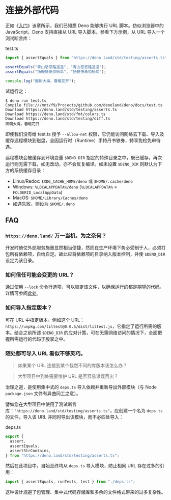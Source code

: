 # 连接外部代码

正如《[入门](../getting_started)》该章所示，我们已知悉 Deno 能够执行 URL 脚本。仿似浏览器中的 JavaScript，Deno 支持直接从 URL 导入脚本。参看下方示例，从 URL 导入一个测试断言库：

test.ts
```ts
import { assertEquals } from "https://deno.land/std/testing/asserts.ts";

assertEquals("青山悠悠路遥遥", "青山悠悠路遥遥");
assertEquals("扬鞭快马惊栖鸟", "扬鞭快马惊栖鸟");

console.log("面朝大海，春暖花开");
```

试运行之：

```shell
$ deno run test.ts
Compile file:///mnt/f9/Projects/github.com/denoland/deno/docs/test.ts
Download https://deno.land/std/testing/asserts.ts
Download https://deno.land/std/fmt/colors.ts
Download https://deno.land/std/testing/diff.ts
面朝大海，春暖花开
```

即使我们没有给 test.ts 授予 `--allow-net` 权限，它仍能访问网络去下载、导入及缓存远程模块到磁盘，全因运行时（Runtime）手持丹书铁券，特享免检免审待遇。

远程模块会被缓存到环境变量 `$DENO_DIR` 指定的特殊目录之中，既已缓存，再次运行则无需下载，如无改动，亦不会反复编译。如未设置 `$DENO_DIR` 则默认为下方的系统缓存目录：

- Linux/Redox: `$XDG_CACHE_HOME/deno` 或 `$HOME/.cache/deno`
- Windows: `%LOCALAPPDATA%/deno` (`%LOCALAPPDATA%` = `FOLDERID_LocalAppData`)
- MacOS: `$HOME/Library/Caches/deno`
- 如遇失败，则设为 `$HOME/.deno`

## FAQ

### `https://deno.land/` 万一当机，为之奈何？

开发时倚仗外部服务施惠显然相当便捷，然而在生产环境下势必受制于人，必须打包所有依赖项，自给自足。故此应将依赖项的目录纳入版本控制，并使 `$DENO_DIR` 设定为该目录。

### 如何信任可能会变更的 URL？

通过使用 `--lock` 命令行选项，可以锁定该文件，以确保运行的都是期望的代码。详情可参阅[此处](./integrity_checking)。

### 如何导入指定版本？

可在 URL 中指定版本。例如这个 URL： `https://unpkg.com/liltest@0.0.5/dist/liltest.js`，它指定了运行所需的版本。结合之前所述 `$DENO_DIR` 的应对计策，可在无需网络访问的情况下，全面把握所需运行的代码于股掌之中。

### 随处都可导入 URL 看似不够灵巧。

> 如果某个 URL 连接到某个截然不同的库版本该怎么办？

> 大型项目中到处需要维护 URL 是否容易谬误百出？

治理之道，是使用集中式的 `deps.ts` 导入依赖并重新导出外部模块（与 Node `package.json` 文件有异曲同工之意）。

譬如您在大型项目中使用了测试断言库：`"https://deno.land/std/testing/asserts.ts"`，应创建一个名为 `deps.ts` 的文件，导入该 URL 并同时导出该模块，而不必四处导入：

deps.ts
```ts
export {
  assert,
  assertEquals,
  assertStrContains,
} from "https://deno.land/std/testing/asserts.ts";
```

然后在此项目中，自始至终均从 `deps.ts` 导入模块，防止相同 URL 存在过多的引用：

```ts
import { assertEquals, runTests, test } from "./deps.ts";
```

这种设计规避了包管理、集中式代码存储库和多余的文件格式带来的过多复杂性。
